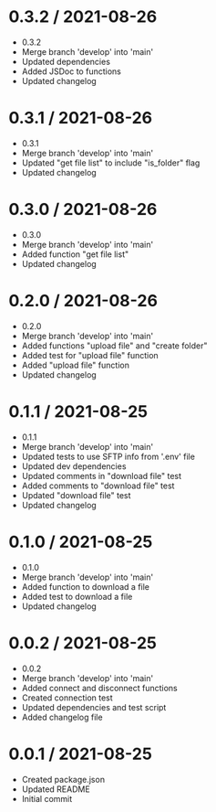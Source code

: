 0.3.2 / 2021-08-26
==================

  * 0.3.2
  * Merge branch 'develop' into 'main'
  * Updated dependencies
  * Added JSDoc to functions
  * Updated changelog

0.3.1 / 2021-08-26
==================

  * 0.3.1
  * Merge branch 'develop' into 'main'
  * Updated "get file list" to include "is_folder" flag
  * Updated changelog

0.3.0 / 2021-08-26
==================

  * 0.3.0
  * Merge branch 'develop' into 'main'
  * Added function "get file list"
  * Updated changelog

0.2.0 / 2021-08-26
==================

  * 0.2.0
  * Merge branch 'develop' into 'main'
  * Added functions "upload file" and "create folder"
  * Added test for "upload file" function
  * Added "upload file" function
  * Updated changelog

0.1.1 / 2021-08-25
==================

  * 0.1.1
  * Merge branch 'develop' into 'main'
  * Updated tests to use SFTP info from '.env' file
  * Updated dev dependencies
  * Updated comments in "download file" test
  * Added comments to "download file" test
  * Updated "download file" test
  * Updated changelog

0.1.0 / 2021-08-25
==================

  * 0.1.0
  * Merge branch 'develop' into 'main'
  * Added function to download a file
  * Added test to download a file
  * Updated changelog

0.0.2 / 2021-08-25
==================

  * 0.0.2
  * Merge branch 'develop' into 'main'
  * Added connect and disconnect functions
  * Created connection test
  * Updated dependencies and test script
  * Added changelog file

0.0.1 / 2021-08-25
==================

  * Created package.json
  * Updated README
  * Initial commit
